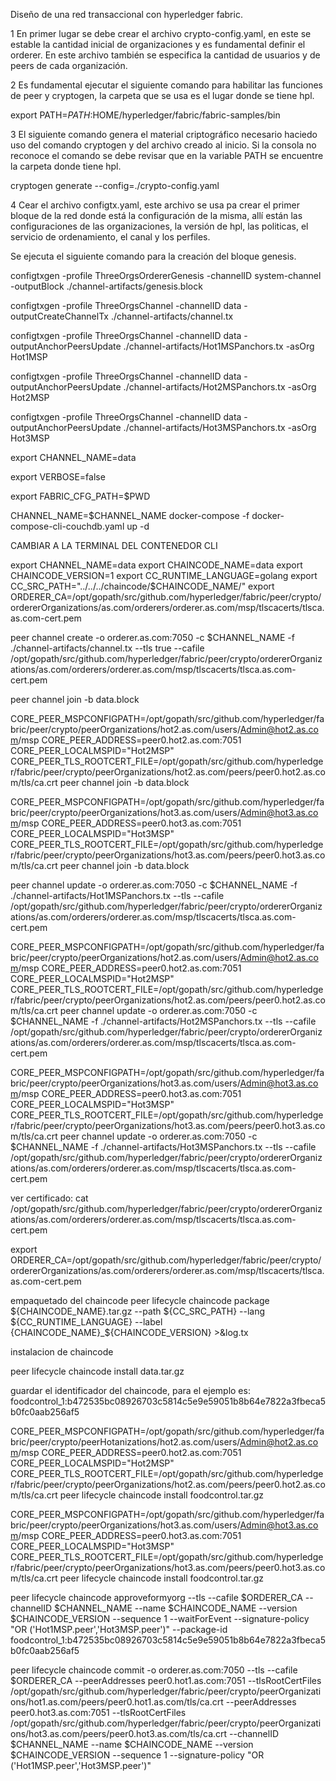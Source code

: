 Diseño de una red transaccional con hyperledger fabric.

1 En primer lugar se debe crear el archivo crypto-config.yaml, en este se estable la cantidad inicial de organizaciones y es fundamental definir el orderer. En este archivo también se especifica la cantidad de usuarios y de peers de cada organización.

2 Es fundamental ejecutar el siguiente comando para habilitar las funciones de peer y cryptogen, la carpeta que se usa es el lugar donde se tiene hpl.

export PATH=$PATH:$HOME/hyperledger/fabric/fabric-samples/bin

3 El siguiente comando genera el material criptográfico necesario haciedo uso del comando cryptogen y del archivo creado al inicio. Si la consola no reconoce el comando se debe revisar que en la variable PATH se encuentre la carpeta donde tiene hpl.

cryptogen generate --config=./crypto-config.yaml

4 Cear el archivo configtx.yaml, este archivo se usa pa crear el primer bloque de la red donde está la configuración de la misma, allí están las configuraciones de las organizaciones, la versión de hpl, las politicas, el servicio de ordenamiento, el canal y los perfiles.

Se ejecuta el siguiente comando para la creación del bloque genesis.

configtxgen -profile ThreeOrgsOrdererGenesis -channelID system-channel -outputBlock ./channel-artifacts/genesis.block



configtxgen -profile ThreeOrgsChannel -channelID data -outputCreateChannelTx ./channel-artifacts/channel.tx

configtxgen -profile ThreeOrgsChannel -channelID data -outputAnchorPeersUpdate ./channel-artifacts/Hot1MSPanchors.tx -asOrg Hot1MSP

configtxgen -profile ThreeOrgsChannel -channelID data -outputAnchorPeersUpdate ./channel-artifacts/Hot2MSPanchors.tx -asOrg Hot2MSP

configtxgen -profile ThreeOrgsChannel -channelID data -outputAnchorPeersUpdate ./channel-artifacts/Hot3MSPanchors.tx -asOrg Hot3MSP


export CHANNEL_NAME=data

export VERBOSE=false

export FABRIC_CFG_PATH=$PWD

CHANNEL_NAME=$CHANNEL_NAME docker-compose -f docker-compose-cli-couchdb.yaml up -d



CAMBIAR A LA TERMINAL DEL CONTENEDOR CLI

export CHANNEL_NAME=data
export CHAINCODE_NAME=data
export CHAINCODE_VERSION=1
export CC_RUNTIME_LANGUAGE=golang
export CC_SRC_PATH="../../../chaincode/$CHAINCODE_NAME/"
export ORDERER_CA=/opt/gopath/src/github.com/hyperledger/fabric/peer/crypto/ordererOrganizations/as.com/orderers/orderer.as.com/msp/tlscacerts/tlsca.as.com-cert.pem



peer channel create -o orderer.as.com:7050 -c $CHANNEL_NAME -f ./channel-artifacts/channel.tx --tls true --cafile /opt/gopath/src/github.com/hyperledger/fabric/peer/crypto/ordererOrganizations/as.com/orderers/orderer.as.com/msp/tlscacerts/tlsca.as.com-cert.pem

peer channel join -b data.block



CORE_PEER_MSPCONFIGPATH=/opt/gopath/src/github.com/hyperledger/fabric/peer/crypto/peerOrganizations/hot2.as.com/users/Admin@hot2.as.com/msp CORE_PEER_ADDRESS=peer0.hot2.as.com:7051 CORE_PEER_LOCALMSPID="Hot2MSP" CORE_PEER_TLS_ROOTCERT_FILE=/opt/gopath/src/github.com/hyperledger/fabric/peer/crypto/peerOrganizations/hot2.as.com/peers/peer0.hot2.as.com/tls/ca.crt peer channel join -b data.block

CORE_PEER_MSPCONFIGPATH=/opt/gopath/src/github.com/hyperledger/fabric/peer/crypto/peerOrganizations/hot3.as.com/users/Admin@hot3.as.com/msp CORE_PEER_ADDRESS=peer0.hot3.as.com:7051 CORE_PEER_LOCALMSPID="Hot3MSP" CORE_PEER_TLS_ROOTCERT_FILE=/opt/gopath/src/github.com/hyperledger/fabric/peer/crypto/peerOrganizations/hot3.as.com/peers/peer0.hot3.as.com/tls/ca.crt peer channel join -b data.block





peer channel update -o orderer.as.com:7050 -c $CHANNEL_NAME -f ./channel-artifacts/Hot1MSPanchors.tx --tls --cafile /opt/gopath/src/github.com/hyperledger/fabric/peer/crypto/ordererOrganizations/as.com/orderers/orderer.as.com/msp/tlscacerts/tlsca.as.com-cert.pem






CORE_PEER_MSPCONFIGPATH=/opt/gopath/src/github.com/hyperledger/fabric/peer/crypto/peerOrganizations/hot2.as.com/users/Admin@hot2.as.com/msp CORE_PEER_ADDRESS=peer0.hot2.as.com:7051 CORE_PEER_LOCALMSPID="Hot2MSP" CORE_PEER_TLS_ROOTCERT_FILE=/opt/gopath/src/github.com/hyperledger/fabric/peer/crypto/peerOrganizations/hot2.as.com/peers/peer0.hot2.as.com/tls/ca.crt peer channel update -o orderer.as.com:7050 -c $CHANNEL_NAME -f ./channel-artifacts/Hot2MSPanchors.tx --tls --cafile /opt/gopath/src/github.com/hyperledger/fabric/peer/crypto/ordererOrganizations/as.com/orderers/orderer.as.com/msp/tlscacerts/tlsca.as.com-cert.pem


CORE_PEER_MSPCONFIGPATH=/opt/gopath/src/github.com/hyperledger/fabric/peer/crypto/peerOrganizations/hot3.as.com/users/Admin@hot3.as.com/msp CORE_PEER_ADDRESS=peer0.hot3.as.com:7051 CORE_PEER_LOCALMSPID="Hot3MSP" CORE_PEER_TLS_ROOTCERT_FILE=/opt/gopath/src/github.com/hyperledger/fabric/peer/crypto/peerOrganizations/hot3.as.com/peers/peer0.hot3.as.com/tls/ca.crt peer channel update -o orderer.as.com:7050 -c $CHANNEL_NAME -f ./channel-artifacts/Hot3MSPanchors.tx --tls --cafile /opt/gopath/src/github.com/hyperledger/fabric/peer/crypto/ordererOrganizations/as.com/orderers/orderer.as.com/msp/tlscacerts/tlsca.as.com-cert.pem


ver certificado:
cat /opt/gopath/src/github.com/hyperledger/fabric/peer/crypto/ordererOrganizations/as.com/orderers/orderer.as.com/msp/tlscacerts/tlsca.as.com-cert.pem


export ORDERER_CA=/opt/gopath/src/github.com/hyperledger/fabric/peer/crypto/ordererOrganizations/as.com/orderers/orderer.as.com/msp/tlscacerts/tlsca.as.com-cert.pem


empaquetado del chaincode
peer lifecycle chaincode package ${CHAINCODE_NAME}.tar.gz --path ${CC_SRC_PATH} --lang ${CC_RUNTIME_LANGUAGE} --label {CHAINCODE_NAME}_${CHAINCODE_VERSION} >&log.tx



instalacion de chaincode

peer lifecycle chaincode install data.tar.gz

guardar el identificador del chaincode, para el ejemplo es:
foodcontrol_1:b472535bc08926703c5814c5e9e59051b8b64e7822a3fbeca5b0fc0aab256af5

CORE_PEER_MSPCONFIGPATH=/opt/gopath/src/github.com/hyperledger/fabric/peer/crypto/peerHotanizations/hot2.as.com/users/Admin@hot2.as.com/msp CORE_PEER_ADDRESS=peer0.hot2.as.com:7051 CORE_PEER_LOCALMSPID="Hot2MSP" CORE_PEER_TLS_ROOTCERT_FILE=/opt/gopath/src/github.com/hyperledger/fabric/peer/crypto/peerOrganizations/hot2.as.com/peers/peer0.hot2.as.com/tls/ca.crt peer lifecycle chaincode install foodcontrol.tar.gz

CORE_PEER_MSPCONFIGPATH=/opt/gopath/src/github.com/hyperledger/fabric/peer/crypto/peerOrganizations/hot3.as.com/users/Admin@hot3.as.com/msp CORE_PEER_ADDRESS=peer0.hot3.as.com:7051 CORE_PEER_LOCALMSPID="Hot3MSP" CORE_PEER_TLS_ROOTCERT_FILE=/opt/gopath/src/github.com/hyperledger/fabric/peer/crypto/peerOrganizations/hot3.as.com/peers/peer0.hot3.as.com/tls/ca.crt peer lifecycle chaincode install foodcontrol.tar.gz




peer lifecycle chaincode approveformyorg --tls --cafile $ORDERER_CA --channelID $CHANNEL_NAME --name $CHAINCODE_NAME --version $CHAINCODE_VERSION --sequence 1 --waitForEvent --signature-policy "OR ('Hot1MSP.peer','Hot3MSP.peer')" --package-id foodcontrol_1:b472535bc08926703c5814c5e9e59051b8b64e7822a3fbeca5b0fc0aab256af5


peer lifecycle chaincode commit -o orderer.as.com:7050 --tls --cafile $ORDERER_CA --peerAddresses peer0.hot1.as.com:7051 --tlsRootCertFiles /opt/gopath/src/github.com/hyperledger/fabric/peer/crypto/peerOrganizations/hot1.as.com/peers/peer0.hot1.as.com/tls/ca.crt --peerAddresses peer0.hot3.as.com:7051 --tlsRootCertFiles /opt/gopath/src/github.com/hyperledger/fabric/peer/crypto/peerOrganizations/hot3.as.com/peers/peer0.hot3.as.com/tls/ca.crt --channelID $CHANNEL_NAME --name $CHAINCODE_NAME --version $CHAINCODE_VERSION --sequence 1 --signature-policy "OR ('Hot1MSP.peer','Hot3MSP.peer')"

